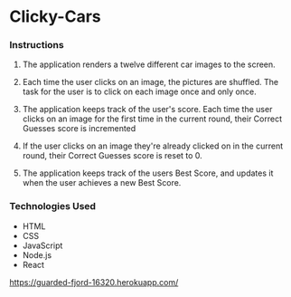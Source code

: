 # Clicky-Cars

### Instructions

1. The application renders a twelve different car images to the screen. 

2. Each time the user clicks on an image, the pictures are shuffled. The task for the user is to click on each image once and only once. 

3. The application keeps track of the user's score. Each time the user clicks on an image for the first time in the current round, their Correct Guesses score is incremented

4. If the user clicks on an image they're already clicked on in the current round, their Correct Guesses score is reset to 0.

5. The application keeps track of the users Best Score, and updates it when the user achieves a new Best Score.
### Technologies Used

* HTML
* CSS
* JavaScript
* Node.js
* React

https://guarded-fjord-16320.herokuapp.com/
